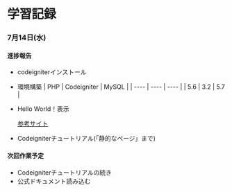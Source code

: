 # 学習記録
### 7月14日(水)
#### 進捗報告
- codeigniterインストール
- 環境構築
|  PHP  |  Codeigniter  |  MySQL  |
| ---- | ---- | ---- |
|  5.6  |  3.2  |  5.7  |

- Hello World！表示

     [参考サイト](https://deep-blog.jp/engineer/6828/)

- Codeigniterチュートリアル(「静的なページ」まで)
#### 次回作業予定
- Codeigniterチュートリアルの続き
- 公式ドキュメント読み込む


